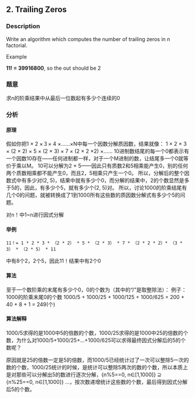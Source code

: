 ## 2. Trailing Zeros

### Description

Write an algorithm which computes the number of trailing zeros in n factorial.



Example

**11! = 39916800**, so the out should be 2



### 题意

求n的阶乘结果中从最后一位数起有多少个连续的0



### 分析

#### 原理

假如你把1 × 2 ×３× 4 ×……×N中每一个因数分解质因数，结果就像： 
1 × 2 × 3 × (2 × 2) × 5 × (2 × 3) × 7 × (2 × 2 ×2) ×…… 
10进制数结尾的每一个0都表示有一个因数10存在——任何进制都一样，对于一个M进制的数，让结尾多一个0就等价于乘以M。 
10可以分解为2 × 5——因此只有质数2和5相乘能产生0，别的任何两个质数相乘都不能产生0，而且2，5相乘只产生一个0。 
所以，分解后的整个因数式中有多少对(2, 5)，结果中就有多少个0，而分解的结果中，2的个数显然是多于5的，因此，有多少个5，就有多少个(2, 5)对。 
所以，讨论1000的阶乘结尾有几个0的问题，就被转换成了1到1000所有这些数的质因数分解式有多少个5的问题。 

对n！中1~n进行因式分解



#### 举例

`11！= 1 * 2 * 3 * （2 * 2） * 5 * （2 * 3） * 7 * （2 * 2 * 2）* （3 * 3） * （2 * 5） * 11`

中有8个2，2个5，因此11！结果中有2个0



#### 算法

至于一个数阶乘的末尾有多少个0，0的个数为（其中的“/”是取整除法）： 
例子：1000的阶乘末尾0的个数 
1000/5 + 1000/25 + 1000/125 + 1000/625 
= 200 + 40 + 8 + 1 
= 249(个)



#### 算法解释

1000/5求得的是1000中5的倍数的个数，1000/25求得的是1000中25的倍数的个数，为什么对1000/5+1000/25+...+1000/625可以求得最终因式分解后的5的个数呢？

原因就是25的倍数一定是5的倍数，而1000/5已经统计过了一次可以整除5一次的数的个数，1000/25统计的时候，是统计可以整除5两次的数的个数，所以本质上是对那些可以分解出5的数进行逐次分解，{n%5==0, n∈[1,1000]} ⊇ {n%25==0, n∈[1,1000]} ...，按次数递增统计这些数的个数，最后得到因式分解后5的个数。



